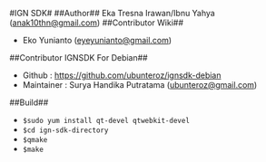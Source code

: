 #IGN SDK#
##Author##
Eka Tresna Irawan/Ibnu Yahya (anak10thn@gmail.com)
##Contributor Wiki##
* Eko Yunianto (eyeyunianto@gmail.com)

##Contributor IGNSDK For Debian##
* Github : https://github.com/ubunteroz/ignsdk-debian
* Maintainer : Surya Handika Putratama (ubunteroz@gmail.com)

##Build##
* `$sudo yum install qt-devel qtwebkit-devel`
* `$cd ign-sdk-directory`
* `$qmake`
* `$make`
